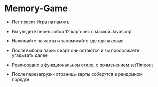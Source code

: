 # Memory-Game 
* Пет проект Игра на память

* Вы увидите перед собой 12 карточек с маской Javascript
* Нажимайте на карты и запоминайте где одинаковые
* После выбора парных карт они остаются и вы продолжаете угадывать далее
* Реализовано в функциональном стиле, с применением setTimeout
* После перезагрузки страницы карты соберутся в рандомном порядке 
